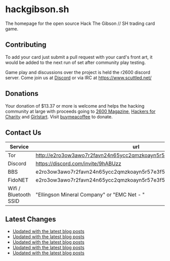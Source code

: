 # hackgibson.sh
The homepage for the open source Hack The Gibson // SH trading card game.


## Contributing

To add your card just submit a pull request with your card's front art, it would be added to the next run of set after community play testing.

Game play and discussions over the project is held the r2600 discord server. Come join us at [Discord](https://discord.com/invite/9hABUzz) or via IRC at https://www.scuttled.net/


## Donations

Your donation of $13.37 or more is welcome and helps the hacking community at large with proceeds going to [2600 Magazine](https://2600.com/), [Hackers for Charity](https://hackersforcharity.org) and [Girlstart](https://girlstart.org).  Visit [buymeacoffee](https://www.buymeacoffee.com/hackgibson.sh) to donate.


## Contact Us

Service | url
-|-
Tor | http://e2ro3ow3awo7r2favn24n65ycc2qmzkoayn5r57e3f56nvjwdcgg32ad.onion
Discord | https://discord.com/invite/9hABUzz
BBS | e2ro3ow3awo7r2favn24n65ycc2qmzkoayn5r57e3f56nvjwdcgg32ad.onion:23
FidoNET | e2ro3ow3awo7r2favn24n65ycc2qmzkoayn5r57e3f56nvjwdcgg32ad.onion:24554
Wifi / Bluetooth SSID | "Ellingson Mineral Company" or "EMC Net - <fidonet address>"

## Latest Changes
<!-- BLOG-POST-LIST:START -->
- [Updated with the latest blog posts](https://github.com/DFW2600/hackgibson.sh/commit/fedeca929620fd92a51c427064836cb406f959c6)
- [Updated with the latest blog posts](https://github.com/DFW2600/hackgibson.sh/commit/e9fbd16fa8464fbe8c39ae6200c35b8defca6dce)
- [Updated with the latest blog posts](https://github.com/DFW2600/hackgibson.sh/commit/6820202eeda54f4971f6074a1a300d11a60b5160)
- [Updated with the latest blog posts](https://github.com/DFW2600/hackgibson.sh/commit/9894f4840669927b1b52d8a776ed6db8e1b6dbe6)
- [Updated with the latest blog posts](https://github.com/DFW2600/hackgibson.sh/commit/a78b890ea7c63557bb01233b3b8fbf5584079815)
<!-- BLOG-POST-LIST:END -->
